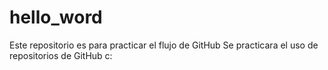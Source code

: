 # hello_word
Este repositorio es para practicar el flujo de GitHub
Se practicara el uso de repositorios de GitHub c:
